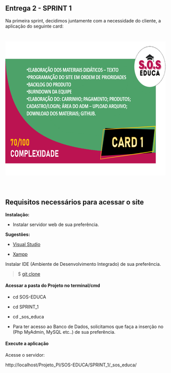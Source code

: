 ## Entrega 2 - SPRINT 1

Na primeira sprint, decidimos juntamente com a necessidade do cliente, a aplicação do seguinte card:

<h1 align="center"> <img src = "/Imagens Geral/card 1.png" width="710" height="420" /></h1>

<br>

## Requisitos necessários para acessar o site


**Instalação:**

* Instalar servidor web de sua preferência.

**Sugestões:**

- [Visual Studio](https://visualstudio.microsoft.com/pt-br/)

- [Xampp](https://www.apachefriends.org/pt_br/index.html)


Instalar IDE (Ambiente de Desenvolvimento Integrado) de sua preferência.

> $ [git clone](https://github.com/Grupo-1-2020-PI-FATEC-ADS/SOS-EDUCA)

#### Acessar a pasta do Projeto no terminal/cmd

* cd SOS-EDUCA
* cd SPRINT_1
* cd _sos_educa

* Para ter acesso ao Banco de Dados, solicitamos que faça a inserção no (Php MyAdmin, MySQL etc..) de sua preferência.

#### Execute a aplicação

Acesse o servidor:

http://localhost/Projeto_PI/SOS-EDUCA/SPRINT_1/_sos_educa/
